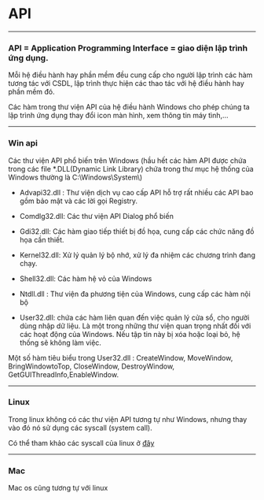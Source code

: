 # API
---
### API = Application Programming Interface = giao diện lập trình ứng dụng.

Mỗi hệ điều hành hay phần mềm đều cung cấp cho người lập trình các hàm tương tác với CSDL, lập trình thực hiện các thao tác với hệ điều hành hay phần mềm đó.

Các hàm trong thư viện API của hệ điều hành Windows cho phép chúng ta lập trình ứng dụng thay đổi icon màn hình, xem thông tin máy tình,…

---
### Win api

Các thư viện API phổ biến trên Windows (hầu hết các hàm API được chứa trong các file \*.DLL(Dynamic Link Library) chứa trong thư mục hệ thống của Windows thường là C:\Windows\System\\)

* Advapi32.dll : Thư viện dịch vụ cao cấp API hỗ trợ rất nhiều các API bao gồm bảo mật và các lời gọi Registry.

* Comdlg32.dll: Các thư viện API Dialog phổ biến

* Gdi32.dll: Các hàm giao tiếp thiết bị đồ họa, cung cấp các chức năng đồ họa cần thiết.

* Kernel32.dll: Xử lý quản lý bộ nhớ, xử lý đa nhiệm các chương trình đang chạy.

* Shell32.dll: Các hàm hệ vỏ của Windows

* Ntdll.dll : Thư viện đa phương tiện của Windows, cung cấp các hàm nội bộ

* User32.dll: chứa các hàm liên quan đến việc quản lý cửa sổ, cho người dùng nhập dữ liệu. Là một trong những thư viện quan trọng nhất đối với các hoạt động của Windows. Nếu tập tin này bị xóa hoặc loại bỏ, hệ thống sẽ không làm việc.

Một số hàm tiêu biểu trong User32.dll : CreateWindow, MoveWindow, BringWindowtoTop, CloseWindow, DestroyWindow, GetGUIThreadInfo,EnableWindow.

---
### Linux
Trong linux không có các thư viện API tương tự như Windows, nhưng thay vào đó nó sử dụng các syscall (system call).

Có thể tham khảo các syscall của linux ở [đây](https://syscalls.kernelgrok.com/)

---
### Mac
Mac os cũng tương tự với linux